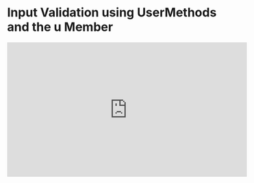 ﻿# Input Validation using UserMethods and the u Member 


<iframe width="560" height="315" src="https://www.youtube.com/embed/GKo8FHW_X6c?list=PL1DEQjXG2xnL1VKb5GvdDwxJeym7Uj6S3" frameborder="0" allowfullscreen></iframe>

